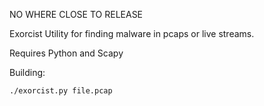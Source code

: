 NO WHERE CLOSE TO RELEASE

Exorcist
Utility for finding malware in pcaps or live streams.

Requires Python and Scapy

Building:

	./exorcist.py file.pcap
